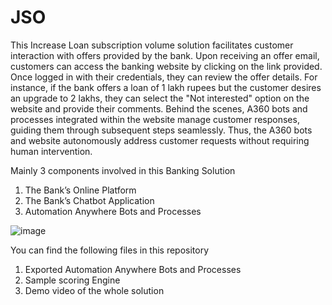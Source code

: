 # JSO
This Increase Loan subscription volume solution facilitates customer interaction with offers provided by the bank. Upon receiving an offer email, customers can access the banking website by clicking on the link provided. Once logged in with their credentials, they can review the offer details.
For instance, if the bank offers a loan of 1 lakh rupees but the customer desires an upgrade to 2 lakhs, they can select the "Not interested" option on the website and provide their comments. Behind the scenes, A360 bots and processes integrated within the website manage customer responses, guiding them through subsequent steps seamlessly. Thus, the A360 bots and website autonomously address customer requests without requiring human intervention.

Mainly 3 components involved in this Banking Solution
1.	The Bank’s Online Platform
2.	The Bank’s Chatbot Application
3.	Automation Anywhere Bots and Processes

![image](https://github.com/sikha-p/JSO/assets/84059776/ddcf7079-25d6-44ea-b07a-7aa9c8495875)


You can find the following files in this repository
1. Exported Automation Anywhere Bots and Processes
2. Sample scoring Engine
3. Demo video of the whole solution
   
